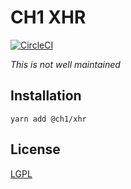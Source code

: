 # CH1 XHR

[![CircleCI](https://circleci.com/gh/bennett000/ch1-xhr.svg?style=svg)](https://circleci.com/gh/bennett000/ch1-xhr)

_This is not well maintained_

## Installation

`yarn add @ch1/xhr`

## License

[LGPL](./LICENSE 'Lesser GNU Public License')
